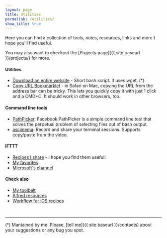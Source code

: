```yaml
---
layout: page
title: Utilities
permalink: /utilities/
show_title: true
---
```


Here you can find a collection of tools, notes, resources, links and more I hope you'll find useful.

You may also want to checkout the [Projects page]({{ site.baseurl }}/projects/) for more.

#### Utilities

- [Download an entire website](https://gist.github.com/pirafrank/181360a3754abe79a5c8) - Short bash script. It uses wget. (*)
- [Copy URL Bookmarklet](https://gist.github.com/pirafrank/5a4f6f56f3cf931ddf6b) - in Safari on Mac, copying the URL from the address bar can be tricky. This lets you quickly copy it with just 1 click and a CMD+C. It should work in other browsers, too.

#### Command line tools

- [PathPicker](https://github.com/facebook/PathPicker): Facebook PathPicker is a simple command line tool that solves the perpetual problem of selecting files out of bash output.
- [asciinema](http://asciinema.org): Record and share your terminal sessions. Supports copy/paste from the video.

#### IFTTT

- [Recipes I share](https://ifttt.com/p/pirafrank/shared) - I hope you find them useful!
- [My favorites](https://ifttt.com/p/pirafrank/favorites)
- [Microsoft's channel](https://ifttt.com/p/microsoft/shared)

#### Check also

- [My toolbelt]({{site.baseurl}}/my-toolbelt)
- [Alfred resources]({{site.baseurl}}/alfred-resources)
- [Workflow for iOS recipes]({{site.baseurl}}/workflow-ios)

<br>

---

(*) Mantained by me. Please, [tell me]({{ site.baseurl }}/contacts) about your suggestions or any bug you spot.

